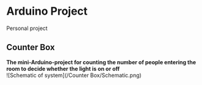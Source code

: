 # Arduino Project
 Personal project

## Counter Box
**The mini-Arduino-project for counting the number of people entering the room to decide whether the light is on or off** \
![Schematic of system](/Counter Box/Schematic.png)
